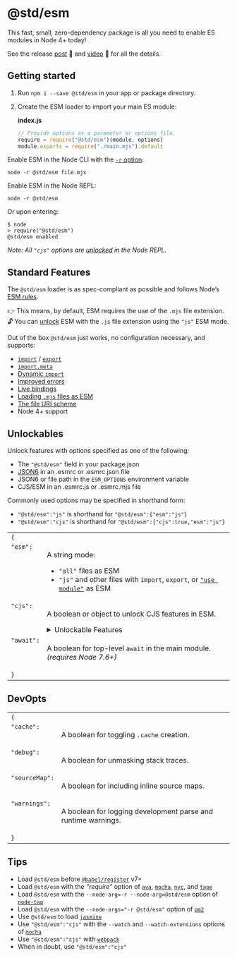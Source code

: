 # @std/esm

This fast, small, zero-dependency package is all you need to enable
ES modules in Node 4+ today!

See the release [post](https://medium.com/web-on-the-edge/es-modules-in-node-today-32cff914e4b)
:book: and [video](https://www.youtube.com/watch?v=60S1PFndbn0) :movie_camera:
for all the details.

Getting started
---

  1. Run `npm i --save @std/esm` in your app or package directory.
  2. Create the ESM loader to import your main ES module:

     **index.js**
     ```js
     // Provide options as a parameter or options file.
     require = require("@std/esm")(module, options)
     module.exports = require("./main.mjs").default
     ```

Enable ESM in the Node CLI with the [`-r` option](https://nodejs.org/api/cli.html#cli_r_require_module):

```shell
node -r @std/esm file.mjs
```

Enable ESM in the Node REPL:

```shell
node -r @std/esm
```

Or upon entering:

```shell
$ node
> require("@std/esm")
@std/esm enabled
```

*Note: All `"cjs"` options are [unlocked](#unlockables) in the Node REPL.*

Standard Features
---

The `@std/esm` loader is as spec-compliant
as possible and follows Node’s [ESM rules](https://github.com/nodejs/node-eps/blob/master/002-es-modules.md).

:point_right: This means, by default, ESM requires the use of the `.mjs` file
extension.<br>
:unlock: You can [unlock](#unlockables) ESM with the `.js` file extension using
the `"js"` ESM mode.

Out of the box `@std/esm` just works, no configuration necessary, and supports:

* [`import`](https://ponyfoo.com/articles/es6-modules-in-depth#import) / [`export`](https://ponyfoo.com/articles/es6-modules-in-depth#export)
* [`import.meta`](https://github.com/tc39/proposal-import-meta)
* [Dynamic `import`](https://github.com/tc39/proposal-dynamic-import)
* [Improved errors](https://github.com/standard-things/esm/wiki/improved-errors)
* [Live bindings](https://ponyfoo.com/articles/es6-modules-in-depth#bindings-not-values)
* [Loading `.mjs` files as ESM](https://github.com/nodejs/node-eps/blob/master/002-es-modules.md#32-determining-if-source-is-an-es-module)
* [The file URI scheme](https://en.wikipedia.org/wiki/File_URI_scheme)
* Node 4+ support

Unlockables
---

Unlock features with options specified as one of the following:

* The `"@std/esm"` field in your package.json
* [JSON6](https://github.com/d3x0r/json6) in an .esmrc or .esmrc.json file
* JSON6 or file path in the `ESM_OPTIONS` environment variable
* CJS/ESM in an .esmrc.js or .esmrc.mjs file

Commonly used options may be specified in shorthand form:

* `"@std/esm":"js"` is shorthand for `"@std/esm":{"esm":"js"}`
* `"@std/esm":"cjs"` is shorthand for `"@std/esm":{"cjs":true,"esm":"js"}`

<table>
<tr>
  <td colspan="2">
    <code>{</code>
  </td>
</tr>
<tr>
  <td valign="top"><code>"esm":</code></td>
  <td>
    <p>A string mode:</p>
    <ul>
      <li><code>"all"</code> files as ESM</li>
      <li><code>"js"</code> and other files with <code>import</code>, <code>export</code>, or <a href="https://github.com/tc39/proposal-modules-pragma"><code>"use module"</code></a> as ESM</li>
    </ul>
  </td>
</tr>
<tr>
  <td valign="top"><code>"cjs":</code></td>
  <td>
    <p>A boolean or object to unlock CJS features in ESM.</p>
    <details>
      <summary>Unlockable Features</summary>
      <table>
      <tr>
        <td colspan="2">
          <code>{</code>
        </td>
      </tr>
      <tr>
        <td valign="top"><code>"cache":</code></td>
        <td>
          <p>A boolean for storing ES modules in <code>require.cache</code>.</p>
        </td>
      </tr>
      <tr>
        <td valign="top"><code>"extensions":</code></td>
        <td>
          <p>A boolean for respecting <code>require.extensions</code> in ESM.</p>
        </td>
      </tr>
      <tr>
        <td valign="top"><code>"interop":</code></td>
        <td>
          <p>A boolean for <code>__esModule</code> interoperability.</p>
        </td>
      </tr>
      <tr>
        <td valign="top"><code>"namedExports":</code></td>
        <td>
          <p>A boolean for <a href="https://ponyfoo.com/articles/es6-modules-in-depth#importing-named-exports">importing named exports</a> of CJS modules.</p>
        </td>
      </tr>
      <tr>
        <td valign="top"><code>"paths":</code></td>
        <td>
          <p>A boolean for following CJS <a href="https://github.com/nodejs/node-eps/blob/master/002-es-modules.md#432-removal-of-non-local-dependencies">path rules</a> in ESM.</p>
        </td>
      </tr>
      <tr>
        <td valign="top"><code>"topLevelReturn":</code></td>
        <td>
          <p>A boolean for <a href="http://stackoverflow.com/questions/28955047/why-does-a-module-level-return-statement-work-in-node-js/#28955050">top-level <code>return</code></a>.</p>
        </td>
      </tr>
      <tr>
        <td valign="top"><code>"vars":</code></td>
        <td>
          <p>A boolean for <code>__dirname</code>, <code>__filename</code>, and <code>require</code> in ESM.</p>
        </td>
      </tr>
      <tr>
        <td colspan="2">
          <code>}</code>
        </td>
      </tr>
      </table>
    </details>
  </td>
</tr>
<tr>
  <td valign="top"><code>"await":</code></td>
  <td>
    <p>A boolean for top-level <code>await</code> in the main module. <i>(requires Node 7.6+)</i></p>
  </td>
</tr>
<tr>
  <td colspan="2">
    <code>}</code>
  </td>
</tr>
</table>

DevOpts
---

<table>
<tr>
  <td colspan="2">
    <code>{</code>
  </td>
</tr>
<tr>
  <td valign="top"><code>"cache":</code></td>
  <td>
    <p>A boolean for toggling <code>.cache</code> creation.</p>
  </td>
</tr>
<tr>
  <td valign="top"><code>"debug":</code></td>
  <td>
    <p>A boolean for unmasking stack traces.</p>
  </td>
</tr>
<tr>
  <td valign="top"><code>"sourceMap":</code></td>
  <td>
    <p>A boolean for including inline source maps.</p>
  </td>
</tr>
<tr>
  <td valign="top"><code>"warnings":</code></td>
  <td>
    <p>A boolean for logging development parse and runtime warnings.</p>
  </td>
</tr>
<tr>
  <td colspan="2">
    <code>}</code>
  </td>
</tr>
</table>

Tips
---
* Load `@std/esm` before
  [`@babel/register`](https://github.com/babel/babel/tree/master/packages/babel-register) v7+
* Load `@std/esm` with the *“require”* option of
  [`ava`](https://github.com/avajs/ava#options),
  [`mocha`](https://mochajs.org/#-r---require-module-name),
  [`nyc`](https://github.com/istanbuljs/nyc#require-additional-modules), and
  [`tape`](https://github.com/substack/tape#preloading-modules)
* Load `@std/esm` with the `--node-arg=-r --node-arg=@std/esm` option of
  [`node-tap`](http://www.node-tap.org/cli/)
* Load `@std/esm` with the `--node-args="-r @std/esm"` option of
  [`pm2`](http://pm2.keymetrics.io/docs/usage/quick-start/#options)
* Use `@std/esm` to load [`jasmine`](https://jasmine.github.io/setup/nodejs.html#a-simple-example-using-the-library)
* Use `"@std/esm":"cjs"` with the `--watch` and `--watch-extensions` options of
  [`mocha`](https://mochajs.org/#-w---watch)
* Use `"@std/esm":"cjs"` with [`webpack`](https://github.com/webpack/webpack)
* When in doubt, use `"@std/esm":"cjs"`
